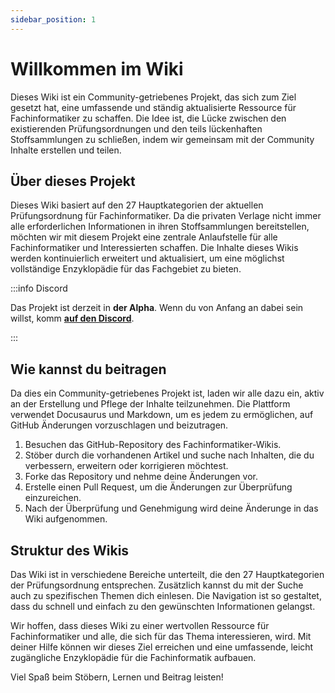 ```yaml
---
sidebar_position: 1
---
```


# Willkommen im Wiki

Dieses Wiki ist ein Community-getriebenes Projekt, das sich zum Ziel gesetzt hat, eine umfassende und ständig aktualisierte Ressource für Fachinformatiker zu schaffen. Die Idee ist, die Lücke zwischen den existierenden Prüfungsordnungen und den teils lückenhaften Stoffsammlungen zu schließen, indem wir gemeinsam mit der Community Inhalte erstellen und teilen.

## Über dieses Projekt

Dieses Wiki basiert auf den 27 Hauptkategorien der aktuellen Prüfungsordnung für Fachinformatiker. Da die privaten Verlage nicht immer alle erforderlichen Informationen in ihren Stoffsammlungen bereitstellen, möchten wir mit diesem Projekt eine zentrale Anlaufstelle für alle Fachinformatiker und Interessierten schaffen. Die Inhalte dieses Wikis werden kontinuierlich erweitert und aktualisiert, um eine möglichst vollständige Enzyklopädie für das Fachgebiet zu bieten.

:::info Discord

Das Projekt ist derzeit in **der Alpha**. Wenn du von Anfang an dabei sein willst, komm [**auf den Discord**](https://discord.gg/Ke7XDvrT).

:::

## Wie kannst du beitragen

Da dies ein Community-getriebenes Projekt ist, laden wir alle dazu ein, aktiv an der Erstellung und Pflege der Inhalte teilzunehmen. Die Plattform verwendet Docusaurus und Markdown, um es jedem zu ermöglichen, auf GitHub Änderungen vorzuschlagen und beizutragen.

1. Besuchen das GitHub-Repository des Fachinformatiker-Wikis.
2. Stöber durch die vorhandenen Artikel und suche nach Inhalten, die du verbessern, erweitern oder korrigieren möchtest.
3. Forke das Repository und nehme deine Änderungen vor.
4. Erstelle einen Pull Request, um die Änderungen zur Überprüfung einzureichen.
5. Nach der Überprüfung und Genehmigung wird deine Änderunge in das Wiki aufgenommen.

## Struktur des Wikis

Das Wiki ist in verschiedene Bereiche unterteilt, die den 27 Hauptkategorien der Prüfungsordnung entsprechen. Zusätzlich kannst du mit der Suche auch zu spezifischen Themen dich einlesen. Die Navigation ist so gestaltet, dass du schnell und einfach zu den gewünschten Informationen gelangst.

Wir hoffen, dass dieses Wiki zu einer wertvollen Ressource für Fachinformatiker und alle, die sich für das Thema interessieren, wird. Mit deiner Hilfe können wir dieses Ziel erreichen und eine umfassende, leicht zugängliche Enzyklopädie für die Fachinformatik aufbauen.

Viel Spaß beim Stöbern, Lernen und Beitrag leisten!
